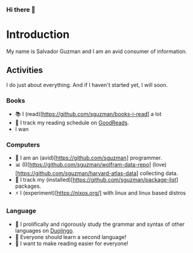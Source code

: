 ### Hi there 👋

# Introduction
My name is Salvador Guzman and I am an avid consumer of information.

## Activities
I do just about everything. And if I haven't started yet, I will soon.
### Books
- 📚 I (read)[https://github.com/sguzman/books-i-read] a lot
- 📒 I track my reading schedule on [GoodReads](https://www.goodreads.com/user/show/58613987-salvador-guzman).
- I wan

### Computers
- 🔭 I am an (avid)[https://github.com/sguzman] programmer.
- 📊 (I)[https://github.com/sguzman/wolfram-data-repo] (love)[https://github.com/sguzman/harvard-atlas-data] collecting data.
- 🌱 I track my (installed)[https://github.com/sguzman/package-list] packages.
- ⚡ I (experiment)[https://nixos.org/] with linux and linux based distros

### Language
- 🦉 I prolifically and rigorously study the grammar and syntax of other languages on [Duolingo](https://www.duolingo.com/profile/its_me_sguzman).
- 📝 Everyone should learn a second language!
- 🙌 I want to make reading easier for everyone!
